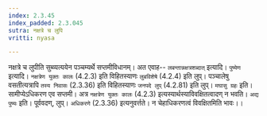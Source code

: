 ```yaml
---
index: 2.3.45
index_padded: 2.3.045
sutra: नक्षत्रे च लुपि
vritti: nyasa

---
```

नक्षत्रे च लुपीति सुब्व्यत्ययेन पञ्चम्यर्थे सप्तमीविधानम्। अत एवाह-- `लबन्तान्नक्षत्रशब्दात्` इत्यादि। `पुष्येण` इत्यादि। `नक्षत्रेण युक्तः कालः` (4.2.3) इति विहितस्याणः `लुबविशेषे` (4.2.4) इति लुप्। पञ्चालेषु वसतीत्यत्रापि `तस्य निवासः` (2.3.36) इति विहितस्याणः `जनपदे लुप्` (4.2.81) इति लुप्।
`मघासु ग्रहः` इति। सामीप्येऽधिकरण एव सप्तमी। अत्र `नक्षत्रेण युक्तः कालः` (4.2.3) इत्यस्यार्थस्याविवक्षितत्वादण् न भवति। `अद्य पुष्यः` इति। पूर्ववदण्, लुप्। `अधिकरणे` (2.3.36) इत्यनुवर्त्तते। न चेहाधिकरणत्वं विवक्षितमिति भावः।।